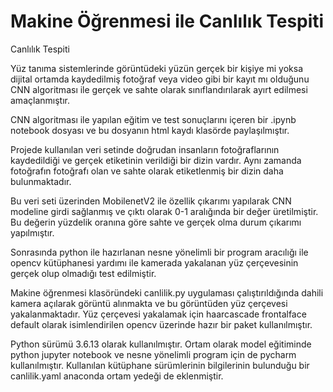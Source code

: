 # Makine Öğrenmesi ile Canlılık Tespiti

Canlılık Tespiti

Yüz tanıma sistemlerinde görüntüdeki yüzün gerçek bir kişiye mi yoksa dijital ortamda kaydedilmiş fotoğraf veya video gibi bir kayıt mı olduğunu CNN algoritması ile
gerçek ve sahte olarak sınıflandırılarak ayırt edilmesi amaçlanmıştır.

CNN algoritması ile yapılan eğitim ve test sonuçlarını içeren bir .ipynb notebook dosyası ve bu dosyanın html kaydı klasörde paylaşılmıştır.

Projede kullanılan veri setinde doğrudan insanların fotoğraflarının kaydedildiği ve gerçek etiketinin verildiği bir dizin vardır. Aynı zamanda fotoğrafın fotoğrafı olan ve sahte olarak etiketlenmiş bir dizin daha bulunmaktadır.

Bu veri seti üzerinden MobilenetV2 ile özellik çıkarımı yapılarak CNN modeline girdi sağlanmış ve çıktı olarak 0-1 aralığında bir değer üretilmiştir. Bu değerin yüzdelik oranına göre sahte ve gerçek olma durum çıkarımı yapılmıştır. 

Sonrasında python ile hazırlanan nesne yönelimli bir program aracılığı ile opencv kütüphanesi yardımı ile kamerada yakalanan yüz çerçevesinin gerçek olup olmadığı test edilmiştir.

Makine öğrenmesi klasöründeki canlilik.py uygulaması çalıştırıldığında dahili kamera açılarak görüntü alınmakta ve bu görüntüden yüz çerçevesi yakalanmaktadır. Yüz çerçevesi yakalamak için haarcascade frontalface default olarak isimlendirilen opencv üzerinde hazır bir paket kullanılmıştır.

Python sürümü 3.6.13 olarak kullanılmıştır. Ortam olarak model eğitiminde python jupyter notebook ve nesne yönelimli program için de pycharm kullanılmıştır.
Kullanılan kütüphane sürümlerinin bilgilerinin bulunduğu bir canlilik.yaml anaconda ortam yedeği de eklenmiştir.

